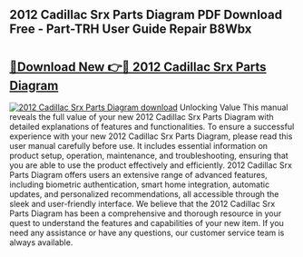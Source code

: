 ## 2012 Cadillac Srx Parts Diagram PDF Download Free - Part-TRH User Guide Repair B8Wbx

# <h2><a href="http://dfm8knk.blite.top/?on=2012+Cadillac+Srx+Parts+Diagram">🔗Download New 👉🔴 2012 Cadillac Srx Parts Diagram</a></h2>

[![2012 Cadillac Srx Parts Diagram download](https://i.imgur.com/lujVjoI.png)](http://dfm8knk.blite.top/?on=2012+Cadillac+Srx+Parts+Diagram)
Unlocking Value This manual reveals the full value of your new 2012 Cadillac Srx Parts Diagram with detailed explanations of features and functionalities. To ensure a successful experience with your new 2012 Cadillac Srx Parts Diagram, please read this user manual carefully before use. It includes essential information on product setup, operation, maintenance, and troubleshooting, ensuring that you are able to use the product effectively and efficiently. 2012 Cadillac Srx Parts Diagram offers users an extensive range of advanced features, including biometric authentication, smart home integration, automatic updates, and personalized recommendations, all accessible through the sleek and user-friendly interface. We believe that the 2012 Cadillac Srx Parts Diagram has been a comprehensive and thorough resource in your quest to understand the features and capabilities of your new item. If you need any assistance or have any questions, our customer service team is always available.
